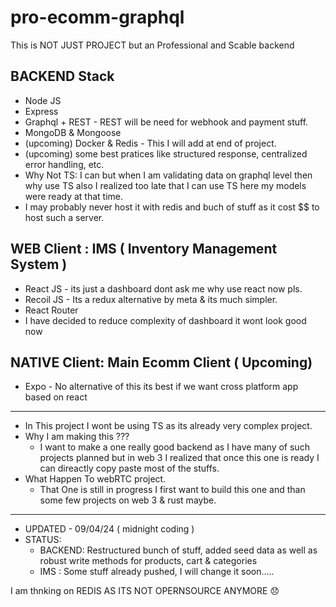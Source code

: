 # pro-ecomm-graphql

This is NOT JUST PROJECT but an Professional and Scable backend

## BACKEND Stack

- Node JS
- Express
- Graphql + REST - REST will be need for webhook and payment stuff.
- MongoDB & Mongoose
- (upcoming) Docker & Redis - This I will add at end of project.
- (upcoming) some best pratices like structured response, centralized error handling, etc.
- Why Not TS: I can but when I am validating data on graphql level then why use TS also I realized too late that I can use TS here my models were ready at that time.
- I may probably never host it with redis and buch of stuff as it cost $$ to host such a server.

## WEB Client : IMS ( Inventory Management System )

- React JS - its just a dashboard dont ask me why use react now pls.
- Recoil JS - Its a redux alternative by meta & its much simpler.
- React Router
- I have decided to reduce complexity of dashboard it wont look good now

## NATIVE Client: Main Ecomm Client ( Upcoming)

- Expo - No alternative of this its best if we want cross platform app based on react

---

- In This project I wont be using TS as its already very complex project.
- Why I am making this ???
  - I want to make a one really good backend as I have many of such projects planned but in web 3 I realized that once this one is ready I can direactly copy paste most of the stuffs.
- What Happen To webRTC project.
  - That One is still in progress I first want to build this one and than some few projects on web 3 & rust maybe.

---

- UPDATED - 09/04/24 ( midnight coding )
- STATUS:
  - BACKEND: Restructured bunch of stuff, added seed data as well as robust write methods for products, cart & categories
  - IMS : Some stuff already pushed, I will change it soon.....
 
I am thnking on REDIS AS ITS NOT OPERNSOURCE ANYMORE 😞

